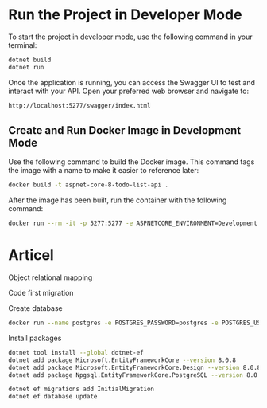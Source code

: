 # Run the Project in Developer Mode

To start the project in developer mode, use the following command in your terminal:

```bash
dotnet build
dotnet run
```

Once the application is running, you can access the Swagger UI to test and interact with your API. Open your preferred web browser and navigate to:

```bash
http://localhost:5277/swagger/index.html
```

## Create and Run Docker Image in Development Mode

Use the following command to build the Docker image. This command tags the image with a name to make it easier to reference later:

```bash
docker build -t aspnet-core-8-todo-list-api .
```

After the image has been built, run the container with the following command:

```bash
docker run --rm -it -p 5277:5277 -e ASPNETCORE_ENVIRONMENT=Development aspnet-core-8-todo-list-api
```


# Articel

Object relational mapping

Code first migration



Create database
```bash
docker run --name postgres -e POSTGRES_PASSWORD=postgres -e POSTGRES_USER=postgres -p 5432:5432 -d postgres:16.4
```

Install packages
```bash
dotnet tool install --global dotnet-ef
dotnet add package Microsoft.EntityFrameworkCore --version 8.0.8
dotnet add package Microsoft.EntityFrameworkCore.Design --version 8.0.8
dotnet add package Npgsql.EntityFrameworkCore.PostgreSQL --version 8.0.4

```

```bash
dotnet ef migrations add InitialMigration
dotnet ef database update
```

